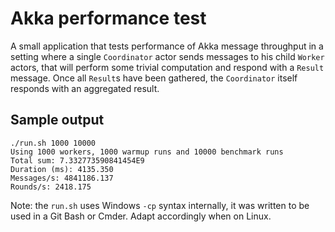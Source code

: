 # Akka performance test

A small application that tests performance of Akka message throughput in a setting
where a single `Coordinator` actor sends messages to his child `Worker` actors,
that will perform some trivial computation and respond with a `Result` message.
Once all `Result`s have been gathered, the `Coordinator` itself responds with an
aggregated result.

## Sample output

    ./run.sh 1000 10000
    Using 1000 workers, 1000 warmup runs and 10000 benchmark runs
    Total sum: 7.332773590841454E9
    Duration (ms): 4135.350
    Messages/s: 4841186.137
    Rounds/s: 2418.175
    
Note: the `run.sh` uses Windows `-cp` syntax internally, it was written to be used in a Git Bash
or Cmder. Adapt accordingly when on Linux.
